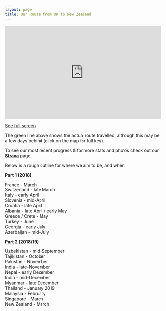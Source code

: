 ```yaml
---
layout: page
title: Our Route from UK to New Zealand 
---
```


<div class="map">
    <iframe width="100%" height="300px" frameBorder="0" src="https://umap.openstreetmap.fr/en/map/untitled-map_194872?scaleControl=false&miniMap=false&scrollWheelZoom=false&zoomControl=true&allowEdit=false&moreControl=true&searchControl=null&tilelayersControl=null&embedControl=null&datalayersControl=true&onLoadPanel=undefined&captionBar=false"></iframe><p><a href="https://umap.openstreetmap.fr/en/map/untitled-map_194872">See full screen</a></p>
 </div>

  The green line above shows the actual route travelled, although this may be a few days behind (click on the map for full key).  
  
  To see our most recent progress & for more stats and photos check out our [**Strava**](https://www.strava.com/athletes/readcycleread) page.  

  Below is a rough outline for where we aim to be, and when: 
  
  **Part 1 (2018)**
  
  France - March  
  Switzerland - late March  
  Italy - early April  
  Slovenia - mid-April  
  Croatia - late April  
  Albania - late April / early May  
  Greece / Crete - May  
  Turkey - June  
  Georgia - early July  
  Azerbaijan - mid-July  

  **Part 2 (2018/19)**  
  
  Uzbekistan - mid-September  
  Tajikistan - October  
  Pakistan - November  
  India - late-November  
  Nepal - early December  
  India - mid-December  
  Myanmar - late December  
  Thailand - January 2019  
  Malaysia - February  
  Singapore - March  
  New Zealand - March  
